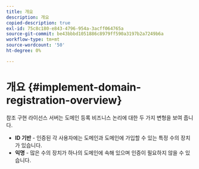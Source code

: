 ```yaml
---
title: 개요
description: 개요
copied-description: true
exl-id: 75c8c180-e843-4796-954a-3acff064765a
source-git-commit: be43bbbd1051886c8979ff590a3197b2a7249b6a
workflow-type: tm+mt
source-wordcount: '50'
ht-degree: 0%

---
```


# 개요 {#implement-domain-registration-overview}

참조 구현 라이선스 서버는 도메인 등록 비즈니스 논리에 대한 두 가지 변형을 보여 줍니다.

* **ID 기반** - 인증된 각 사용자에는 도메인과 도메인에 가입할 수 있는 특정 수의 장치가 있습니다.
* **익명** - 많은 수의 장치가 하나의 도메인에 속해 있으며 인증이 필요하지 않을 수 있습니다.
